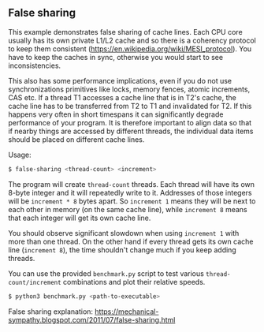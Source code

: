 ## False sharing
This example demonstrates false sharing of cache lines.
Each CPU core usually has its own private L1/L2 cache and so there is a coherency protocol
to keep them consistent (https://en.wikipedia.org/wiki/MESI_protocol). You have to keep
the caches in sync, otherwise you would start to see inconsistencies.

This also has some performance implications, even if you do not use synchronizations
primitives like locks, memory fences, atomic increments, CAS etc.
If a thread T1 accesses a cache line that is in T2's cache, the cache line has to be transferred from T2 to T1 and invalidated
for T2. If this happens very often in short timespans it can significantly degrade performance of your program.
It is therefore important to align data so that if nearby things are accessed by different threads,
the individual data items should be placed on different cache lines.

Usage:
```bash
$ false-sharing <thread-count> <increment>
```

The program will create `thread-count` threads. Each thread will have its own
8-byte integer and it will repeatedly write to it.
Addresses of those integers will be `increment * 8` bytes apart. So `increment 1` means they will be next to each other
in memory (on the same cache line), while `increment 8` means that each integer will get its own cache line.

You should observe significant slowdown when using `increment 1` with more than one thread.
On the other hand if every thread gets its own cache line (`increment 8`), the time shouldn't
change much if you keep adding threads.

You can use the provided `benchmark.py` script to test various `thread-count/increment` combinations
and plot their relative speeds.

```bash
$ python3 benchmark.py <path-to-executable>
```

False sharing explanation:
https://mechanical-sympathy.blogspot.com/2011/07/false-sharing.html
